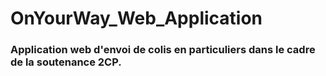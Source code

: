 # OnYourWay_Web_Application
### Application web d'envoi de colis en particuliers dans le cadre de la soutenance 2CP.
